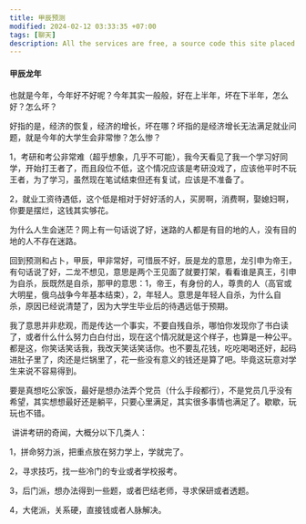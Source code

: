 ```yaml
---
title: 甲辰预测
modified: 2024-02-12 03:33:35 +07:00
tags: [聊天]
description: All the services are free, a source code this site placed on github repository and intergration with netlify service, another service that you can use is github page for hosting your own static site.
---
```


####  甲辰龙年

也就是今年，今年好不好呢？今年其实一般般，好在上半年，坏在下半年，怎么好？怎么坏？

好指的是，经济的恢复，经济的增长，坏在哪？坏指的是经济增长无法满足就业问题，就是今年的大学生会非常惨？怎么惨？

1，考研和考公非常难（超乎想象，几乎不可能），我今天看见了我一个学习好同学，开始打王者了，而且段位不低，这个情况应该是考研没戏了，应该他平时不玩王者，为了学习，虽然现在笔试结束但还有复试，应该是不准备了。

2，就业工资待遇低，这个低是相对于好好活的人，买房啊，消费啊，娶媳妇啊，你要是摆烂，这钱其实够花。

为什么人生会迷茫？网上有一句话说了好，迷路的人都是有目的地的人，没有目的地的人不存在迷路。

回到预测和占卜，甲辰，甲非常好，可惜辰不好，辰是龙的意思，龙引申为帝王，有句话说了好，二龙不想见，意思是两个王见面了就要打架，看看谁是真王，引申为自杀，辰既然是自杀，那甲的意思：1，帝王，有身份的人，尊贵的人（高官或大明星，俄乌战争今年基本结束），2，年轻人。意思是年轻人自杀，为什么自杀，原因已经说清楚了，因为大学生毕业后的待遇远低于预期。

​	我了意思并非悲观，而是传达一个事实，不要自残自杀，哪怕你发现你了书白读了，或者什么什么努力白白付出，现在这个情况就是这个样子，也算是一种公平。都是这，你笑话笑话我，我改天笑话笑话你。也不要乱花钱，吃吃喝喝还好，起码进肚子里了，肉还是烂锅里了，花一些没有意义的钱还是算了吧。毕竟这玩意对学生来说不容易得到。

​	要是真想吃公家饭，最好是想办法弄个党员（什么手段都行），不是党员几乎没有希望，其实想想最好还是躺平，只要心里满足，其实很多事情也满足了。歇歇，玩玩也不错。

​	讲讲考研的奇闻，大概分以下几类人：

1，拼命努力派，把重点放在努力学上，学就完了。

2，寻求技巧，找一些冷门的专业或者学校报考。

3，后门派，想办法得到一些题，或者巴结老师，寻求保研或者透题。

4，大佬派，关系硬，直接钱或者人脉解决。





